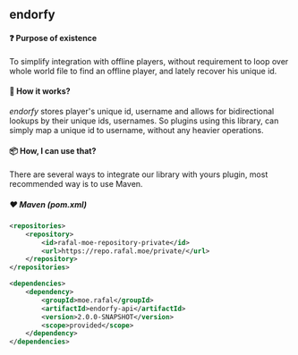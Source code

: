 ## endorfy

#### :question: Purpose of existence
To simplify integration with offline players, without requirement to loop over whole world file to find an offline player, and lately recover his unique id.

#### :rocket: How it works?
*endorfy* stores player's unique id, username and allows for bidirectional lookups by their unique ids, usernames. So plugins 
using this library, can simply map a unique id to username, without any heavier operations.

#### :package: How, I can use that?
There are several ways to integrate our library with yours plugin, most recommended way is to use Maven.

##### :heart: Maven (pom.xml)
```xml
<repositories>
    <repository>
        <id>rafal-moe-repository-private</id>
        <url>https://repo.rafal.moe/private/</url>
    </repository>
</repositories>

<dependencies>
    <dependency>
        <groupId>moe.rafal</groupId>
        <artifactId>endorfy-api</artifactId>
        <version>2.0.0-SNAPSHOT</version>
        <scope>provided</scope>
    </dependency>
</dependencies>
```